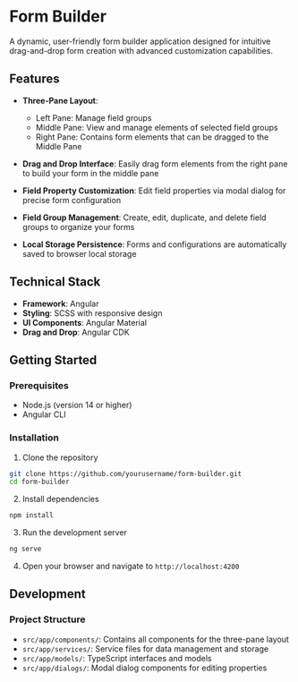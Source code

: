 # Form Builder

A dynamic, user-friendly form builder application designed for intuitive drag-and-drop form creation with advanced customization capabilities.

## Features

- **Three-Pane Layout**: 
  - Left Pane: Manage field groups
  - Middle Pane: View and manage elements of selected field groups
  - Right Pane: Contains form elements that can be dragged to the Middle Pane

- **Drag and Drop Interface**: Easily drag form elements from the right pane to build your form in the middle pane

- **Field Property Customization**: Edit field properties via modal dialog for precise form configuration

- **Field Group Management**: Create, edit, duplicate, and delete field groups to organize your forms

- **Local Storage Persistence**: Forms and configurations are automatically saved to browser local storage

## Technical Stack

- **Framework**: Angular 
- **Styling**: SCSS with responsive design
- **UI Components**: Angular Material
- **Drag and Drop**: Angular CDK

## Getting Started

### Prerequisites

- Node.js (version 14 or higher)
- Angular CLI

### Installation

1. Clone the repository
```bash
git clone https://github.com/yourusername/form-builder.git
cd form-builder
```

2. Install dependencies
```bash
npm install
```

3. Run the development server
```bash
ng serve
```

4. Open your browser and navigate to `http://localhost:4200`

## Development

### Project Structure

- `src/app/components/`: Contains all components for the three-pane layout
- `src/app/services/`: Service files for data management and storage
- `src/app/models/`: TypeScript interfaces and models
- `src/app/dialogs/`: Modal dialog components for editing properties

